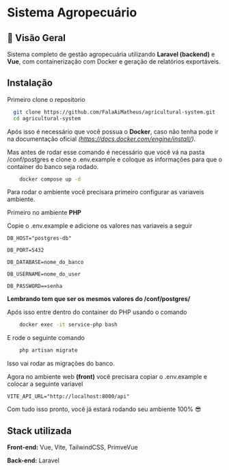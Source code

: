 # Sistema Agropecuário

## 🚀 Visão Geral

Sistema completo de gestão agropecuária utilizando **Laravel (backend)** e **Vue**, com containerização com Docker e geração de relatórios exportáveis.

## Instalação

Primeiro clone o repositorio

```bash
  git clone https://github.com/FalaAiMatheus/agricultural-system.git
  cd agricultural-system
```

Após isso é necessário que você possua o **Docker**, caso não tenha pode ir na documentação oficial _(https://docs.docker.com/engine/install/)_.

Mas antes de rodar esse comando é necessário que você vá na pasta /conf/postgres e clone o .env.example e coloque as informações para que o container do banco seja rodado.

```bash
    docker compose up -d
```

Para rodar o ambiente você precisara primeiro configurar as variaveis ambiente.

Primeiro no ambiente **PHP**

Copie o .env.example e adicione os valores nas variaveis a seguir

`DB_HOST="postgres-db"`

`DB_PORT=5432`

`DB_DATABASE=nome_do_banco`

`DB_USERNAME=nome_do_user`

`DB_PASSWORD==senha`

**Lembrando tem que ser os mesmos valores do /conf/postgres/**

Após isso entre dentro do container do PHP usando o comando

```bash
    docker exec -it service-php bash
```

E rode o seguinte comando

```bash
    php artisan migrate
```

Isso vai rodar as migrações do banco.

Agora no ambiente web **(front)** você precisara copiar o .env.example e colocar a seguinte variavel

`VITE_API_URL="http://localhost:8000/api"`

Com tudo isso pronto, você já estará rodando seu ambiente 100% 😎

## Stack utilizada

**Front-end:** Vue, Vite, TailwindCSS, PrimveVue

**Back-end:** Laravel
